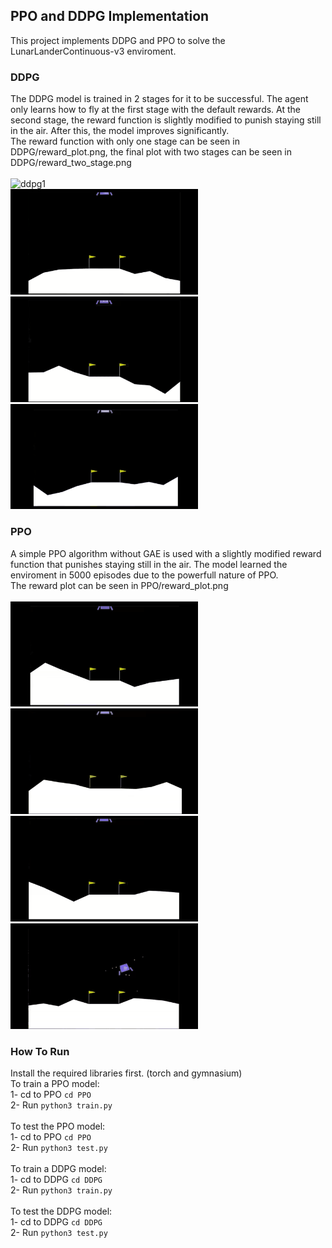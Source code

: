 ## PPO and DDPG Implementation
This project implements DDPG and PPO to solve the LunarLanderContinuous-v3 enviroment.

### DDPG
The DDPG model is trained in 2 stages for it to be successful. The agent only learns how to fly at the first stage with the default rewards. 
At the second stage, the reward function is slightly modified to punish staying still in the air. After this, the model improves significantly. \
The reward function with only one stage can be seen in DDPG/reward_plot.png, the final plot with two stages can be seen in DDPG/reward_two_stage.png \
\
<img src="https://github.com/deniz6221/PPO-DDPG/blob/main/DDPG/gifs/1.gif" alt="ddpg1" style="max-width: 100%; display: inline-block;" data-target="animated-image.originalImage" width="300px">
<img src="https://github.com/deniz6221/PPO-DDPG/blob/main/DDPG/gifs/2.gif" alt="ddpg2" style="max-width: 100%; display: inline-block;" data-target="animated-image.originalImage" width="300px"> \
<img src="https://github.com/deniz6221/PPO-DDPG/blob/main/DDPG/gifs/3.gif" alt="ddpg3" style="max-width: 100%; display: inline-block;" data-target="animated-image.originalImage" width="300px">
<img src="https://github.com/deniz6221/PPO-DDPG/blob/main/DDPG/gifs/4.gif" alt="ddpg4" style="max-width: 100%; display: inline-block;" data-target="animated-image.originalImage" width="300px">

### PPO
A simple PPO algorithm without GAE is used with a slightly modified reward function that punishes staying still in the air. The model learned the
enviroment in 5000 episodes due to the powerfull nature of PPO. \
The reward plot can be seen in PPO/reward_plot.png \
\
<img src="https://github.com/deniz6221/PPO-DDPG/blob/main/PPO/gifs/1.gif" alt="ppo1" style="max-width: 100%; display: inline-block;" data-target="animated-image.originalImage" width="300px">
<img src="https://github.com/deniz6221/PPO-DDPG/blob/main/PPO/gifs/2.gif" alt="ppo2" style="max-width: 100%; display: inline-block;" data-target="animated-image.originalImage" width="300px"> \
<img src="https://github.com/deniz6221/PPO-DDPG/blob/main/PPO/gifs/3.gif" alt="ppo3" style="max-width: 100%; display: inline-block;" data-target="animated-image.originalImage" width="300px">
<img src="https://github.com/deniz6221/PPO-DDPG/blob/main/PPO/gifs/4.gif" alt="ppo4" style="max-width: 100%; display: inline-block;" data-target="animated-image.originalImage" width="300px">

### How To Run

Install the required libraries first. (torch and gymnasium) \
To train a PPO model: \
1- cd to PPO `cd PPO` \
2- Run `python3 train.py` \
\
To test the PPO model: \
1- cd to PPO `cd PPO` \
2- Run `python3 test.py` \
\
To train a DDPG model: \
1- cd to DDPG `cd DDPG` \
2- Run `python3 train.py` \
\
To test the DDPG model: \
1- cd to DDPG `cd DDPG` \
2- Run `python3 test.py` 
